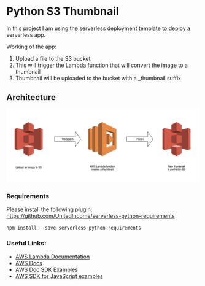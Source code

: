 # Python S3 Thumbnail
In this project I am using the serverless deployment template to deploy a serverless app.

Working of the app:
1. Upload a file to the S3 bucket
2. This will trigger the Lambda function that will convert the image to a thumbnail
3. Thumbnail will be uploaded to the bucket with a _thumbnail suffix

## Architecture

![architecture](aws-s3-thumbnail-lambda.png)
### Requirements

Please install the following plugin:
https://github.com/UnitedIncome/serverless-python-requirements

```
npm install --save serverless-python-requirements
```

### Useful Links: 
* [AWS Lambda Documentation](https://docs.aws.amazon.com/lambda/latest/dg/welcome.html)
* [AWS Docs](https://github.com/awsdocs)
* [AWS Doc SDK Examples](https://github.com/awsdocs/aws-doc-sdk-examples)
* [AWS SDK for JavaScript examples](https://github.com/awsdocs/aws-doc-sdk-examples/tree/master/javascript)